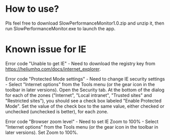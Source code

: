 # How to use? 

Pls feel free to download SlowPerformanceMonitor1.0.zip and unzip it, then run SlowPerformanceMonitor.exe to launch the app.

# Known issue for IE 

Error code "Unable to get IE" - Need to download the registry key from https://heliumhq.com/docs/internet_explorer.

Error code "Protected Mode settings" - Need to change IE security settings - Select "Internet options" from the Tools menu (or the gear icon in the toolbar in later versions). Open the Security tab. At the bottom of the dialog for each of the zones ("Internet", "Local intranet", "Trusted sites" and "Restricted sites"), you should see a check box labeled "Enable Protected Mode". Set the value of the check box to the same value, either checked or unchecked (unchecked is better), for each zone. 

Error code "Browser zoom level" - Need to set IE Zoom to 100% - Select "Internet options" from the Tools menu (or the gear icon in the toolbar in later versions). Set Zoom to 100%. 

